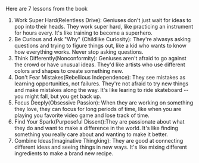 
Here are 7 lessons from the book 
1. Work Super Hard(Relentless Drive): Geniuses don't just wait for ideas to pop into their heads. They work super hard, like practicing an instrument for hours every. It's like training to become a superhero.
2. Be Curious and Ask "Why" (Childlike Curiosity): They're alwasys asking questions and trying to figure things out, like a kid who wants to know how  everything works. Never stop asking questions.
3. Think Differently(Nonconformity): Geniuses aren't afraid to go against the crowd or have unusual ideas. They'd like artists who use different colors and shapes to create something new.
4. Don't Fear Mistakes(Rebellious Independence): They see mistakes as learning opportunities, not failures. They're not afraid to try new things and make mistakes along the way. It's like learing to ride skateboard -- you might fall, but you get back up.
5. Focus Deeply(Obsessive Passion): When they are working on something they love, they can focus for long periods of time, like when you are playing you favorite video game and  lose track of time.
6. Find Your Spark(Purposeful Dissent):They are passionate about what they do and want to make a difference in the world. It's like finding something you really care about and wanting to make it better.
7. Combine Ideas(Imaginative Thingking): They are good at connecting different ideas and seeing things in new ways. It's like mixing different ingredients to make a brand new recipe.
